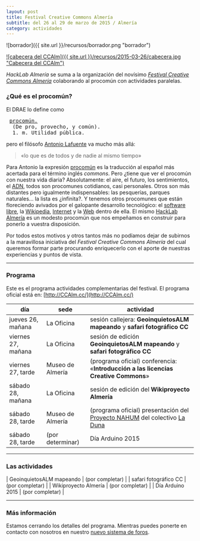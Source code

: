 ```yaml
---
layout: post
title: Festival Creative Commons Almería
subtitle: del 26 al 29 de marzo de 2015 / Almería
category: actividades
---
```

![borrador]({{ site.url }}/recursos/borrador.png "borrador")


[![cabecera del CCAlm]({{ site.url }}/recursos/2015-03-26/cabecera.jpg "Cabecera del CCAlm")](http://ccalm.cc/ )


_HackLab Almería_ se suma a la organización del novísimo [*Festival Creative Commons Almería*][1] colaborando al procomún con actividades paralelas.

[1]: http://www.ccalm.cc/

### ¿Qué es el procomún?

El DRAE lo define como

<pre>
 <a href="http://lema.rae.es/drae/?val=procom%C3%BAn">procomún.</a>
  (De pro, provecho, y común).
  1. m. Utilidad pública.
</pre>


pero el filósofo [Antonio Lafuente][3] va mucho más allá:

>    «lo que es de todos y de nadie al mismo tiempo»

[3]: https://es.wikipedia.org/wiki/Antonio_Lafuente

Para Antonio la expresión [procomún](https://es.wikipedia.org/w/index.php?title=Procomún) es la traducción al español más acertada para el término inglés *commons*. Pero ¿tiene que ver el procomún con nuestra vida diaria? Absolutamente: el aire, el futuro, los sentimientos, el [ADN](https://es.wikipedia.org/w/index.php?title=ADN), todos son procomunes cotidianos, casi personales. Otros son más distantes pero igualmente indispensables: las pesquerías, parques naturales... la lista es ¿infinita?. Y tenemos otros procomunes que están floreciendo avivados por el galopante desarrollo tecnológico: el [software libre](https://es.wikipedia.org/wiki/Software_libre), la [Wikipedia](http://es.wikipedia.org), [Internet](https://es.wikipedia.org/wiki/Internet) y la [Web](https://es.wikipedia.org/wiki/World_Wide_Web) dentro de ella. El mismo [HackLab Almería](http://hacklabalmeria.net) es un modesto procomún que nos empeñamos en construir para ponerlo a vuestra disposición.

Por todos estos motivos y otros tantos más no podíamos dejar de subirnos a la maravillosa iniciativa del _Festival Creative Commons Almería_ del cual queremos formar parte procurando enriquecerlo con el aporte de nuestras experiencias y puntos de vista.


---

### Programa

Este es el programa actividades complementarias del festival. El programa oficial está en: [http://CCAlm.cc/](http://CCAlm.cc/)

| día | sede | actividad |
|---|----|---|
| jueves 26, mañana | La Oficina | sesión callejera: __GeoinquietosALM mapeando__ y **safari fotográfico CC**
| viernes 27, mañana  | La Oficina | sesión de edición **GeoinquietosALM mapeando** y **safari fotográfico CC**
| viernes 27, tarde  | Museo de Almería | (programa oficial) conferencia: «**Introducción a las licencias Creative Commons**»
| sábado 28, mañana  | La Oficina |  sesión de edición del **Wikiproyecto Almería**
| sábado 28, tarde  | Museo de Almería | (programa oficial) presentación del [Proyecto NAHUM](4) del colectivo [La Duna](5)
| sábado 28, tarde  | (por determinar) | Día Arduino 2015

---

### Las actividades

| GeoinquietosALM mapeando | (por completar) |
| safari fotográfico CC | (por completar) |
| Wikiproyecto Almería | (por completar) |
| Día Arduino 2015 | (por completar) |

---

### Más información

Estamos cerrando los detalles del programa. Mientras puedes ponerte en contacto con nosotros en nuestro [nuevo sistema de foros](http://discourse.hacklabalmeria.bitnamiapp.com/t/festival-creative-commons-almeria/101).
